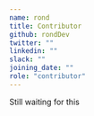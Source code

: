 ```yaml
---
name: rond
title: Contributor
github: rondDev
twitter: ""
linkedin: ""
slack: ""
joining_date: ""
role: "contributor"
---
```


Still waiting for this

